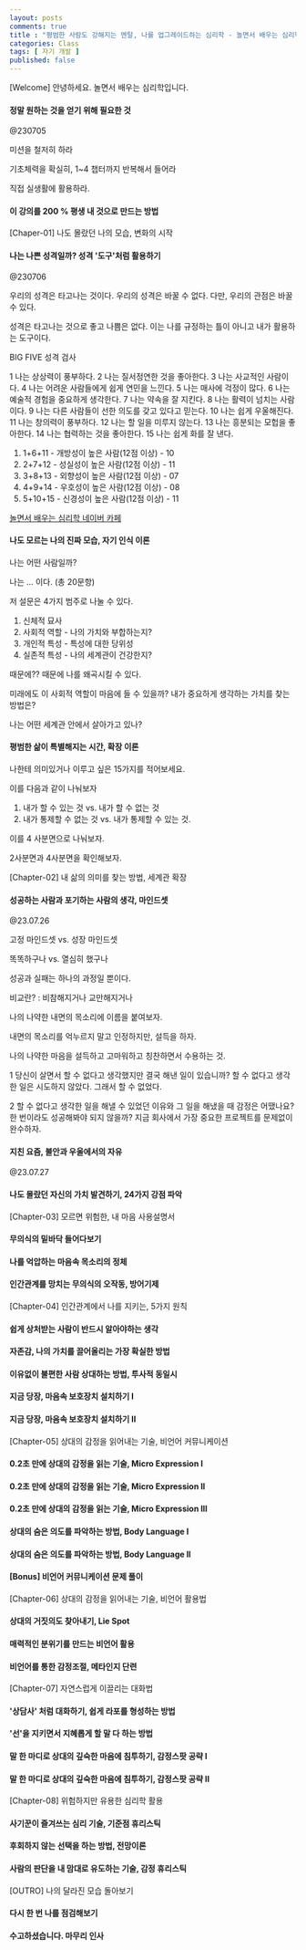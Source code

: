 ```yaml
---
layout: posts
comments: true
title : "평범한 사람도 강해지는 멘탈, 나를 업그레이드하는 심리학 - 놀면서 배우는 심리학"
categories: Class
tags: [ 자기 개발 ]
published: false
---
```


[Welcome] 안녕하세요. 놀면서 배우는 심리학입니다.

#### 정말 원하는 것을 얻기 위해 필요한 것

@230705

미션을 철저히 하라

기초체력을 확실히, 1~4 챕터까지 반복해서 들어라

직접 실생활에 활용하라.

#### 이 강의를 200 % 평생 내 것으로 만드는 방법

[Chaper-01] 나도 몰랐던 나의 모습, 변화의 시작

#### 나는 나쁜 성격일까? 성격 '도구'처럼 활용하기

@230706

우리의 성격은 타고나는 것이다.
우리의 성격은 바꿀 수 없다.
다만, 우리의 관점은 바꿀 수 있다.

성격은 타고나는 것으로 좋고 나쁨은 없다.
이는 나를 규정하는 틀이 아니고 내가 활용하는 도구이다.

BIG FIVE 성격 검사

1 나는 상상력이 풍부하다.
2 나는 질서정연한 것을 좋아한다.
3 나는 사교적인 사람이다.
4 나는 어려운 사람들에게 쉽게 연민을 느낀다.
5 나는 매사에 걱정이 많다.
6 나는 예술적 경험을 중요하게 생각한다.
7 나는 약속을 잘 지킨다.
8 나는 활력이 넘치는 사람이다.
9 나는 다른 사람들이 선한 의도를 갖고 있다고 믿는다.
10 나는 쉽게 우울해진다.
11 나는 창의력이 풍부하다.
12 나는 할 일을 미루지 않는다.
13 나는 흥분되는 모헙을 좋아한다.
14 나는 협력하는 것을 좋아한다.
15 나는 쉽게 화를 잘 낸다.

1. 1+6+11  - 개방성이 높은 사람(12점 이상) - 10
2. 2+7+12  - 성실성이 높은 사람(12점 이상) - 11
3. 3+8+13  - 외향성이 높은 사람(12점 이상) - 07
4. 4+9+14  - 우호성이 높은 사람(12점 이상) - 08
5. 5+10+15 - 신경성이 높은 사람(12점 이상) - 11

[놀면서 배우는 심리학 네이버 카페](https://cafe.naver.com/ldmbackseen)

#### 나도 모르는 나의 진짜 모습, 자기 인식 이론

나는 어떤 사람일까?

나는 ... 이다. (총 20문항)

저 설문은 4가지 범주로 나눌 수 있다.

1. 신체적 묘사
2. 사회적 역할 - 나의 가치와 부합하는지?
3. 개인적 특성 - 특성에 대한 당위성
4. 실존적 특성 - 나의 세계관이 건강한지?

때문에?? 때문에 나를 왜곡시킬 수 있다.

미래에도 이 사회적 역할이 마음에 들 수 있을까?
내가 중요하게 생각하는 가치를 찾는 방법은?

나는 어떤 세계관 안에서 살아가고 있나?

#### 평범한 삶이 특별해지는 시간, 확장 이론

나한테 의미있거나 이루고 싶은 15가지를 적어보세요.

이를 다음과 같이 나눠보자

1. 내가 할 수 있는 것 vs. 내가 할 수 없는 것
2. 내가 통제할 수 없는 것 vs. 내가 통제할 수 있는 것.

이를 4 사분면으로 나눠보자.

2사분면과 4사분면을 확인해보자.

[Chapter-02] 내 삶의 의미를 찾는 방법, 세계관 확장

#### 성공하는 사람과 포기하는 사람의 생각, 마인드셋

@23.07.26

고정 마인드셋 vs. 성장 마인드셋

똑똑하구나 vs. 열심히 했구나

성공과 실패는 하나의 과정일 뿐이다.

비교란?
 : 비참해지거나
   교만해지거나

나의 나약한 내면의 목소리에 이름을 붙여보자.

내면의 목소리를 억누르지 말고 인정하지만, 설득을 하자.

나의 나약한 마음을 설득하고 고마워하고 칭찬하면서 수용하는 것.

1 당신이 살면서 할 수 없다고 생각했지만 결국 해낸 일이 있습니까?
할 수 없다고 생각한 일은 시도하지 않았다. 그래서 할 수 없었다.

2 할 수 없다고 생각한 일을 해낼 수 있었던 이유와 그 일을 해냈을 때 감정은 어땠나요?
한 번이라도 성공해봐야 되지 않을까?
지금 회사에서 가장 중요한 프로젝트를 문제없이 완수하자.

#### 지친 요즘, 불안과 우울에서의 자유

@23.07.27

#### 나도 몰랐던 자신의 가치 발견하기, 24가지 강점 파악

[Chapter-03] 모르면 위험한, 내 마음 사용설명서

#### 무의식의 밑바닥 들어다보기

#### 나를 억압하는 마음속 목소리의 정체

#### 인간관계를 망치는 무의식의 오작동, 방어기제

[Chapter-04] 인간관계에서 나를 지키는, 5가지 원칙

#### 쉽게 상처받는 사람이 반드시 알아야하는 생각

#### 자존감, 나의 가치를 끌어올리는 가장 확실한 방법

#### 이유없이 불편한 사람 상대하는 방법, 투사적 동일시

#### 지금 당장, 마음속 보호장치 설치하기 I

#### 지금 당장, 마음속 보호장치 설치하기 II

[Chapter-05] 상대의 감정을 읽어내는 기술, 비언어 커뮤니케이션

#### 0.2초 만에 상대의 감정을 읽는 기술, Micro Expression I

#### 0.2초 만에 상대의 감정을 읽는 기술, Micro Expression II

#### 0.2초 만에 상대의 감정을 읽는 기술, Micro Expression III

#### 상대의 숨은 의도를 파악하는 방법, Body Language I

#### 상대의 숨은 의도를 파악하는 방법, Body Language II

#### [Bonus] 비언어 커뮤니케이션 문제 풀이

[Chapter-06] 상대의 감정을 읽어내는 기술, 비언어 활용법

#### 상대의 거짓의도 찾아내기, Lie Spot

#### 매력적인 분위기를 만드는 비언어 활용

#### 비언어를 통한 감정조절, 메타인지 단련

[Chapter-07] 자연스럽게 이끌리는 대화법

#### '상담사' 처럼 대화하기, 쉽게 라포를 형성하는 방법

#### '선'을 지키면서 지혜롭게 할 말 다 하는 방법

#### 말 한 마디로 상대의 깊숙한 마음에 침투하기, 감정스팟 공략 I

#### 말 한 마디로 상대의 깊숙한 마음에 침투하기, 감정스팟 공략 II

[Chapter-08] 위험하지만 유용한 심리학 활용

#### 사기꾼이 즐겨쓰는 심리 기술, 기준점 휴리스틱

#### 후회하지 않는 선택을 하는 방법, 전망이론

#### 사람의 판단을 내 맘대로 유도하는 기술, 감정 휴리스틱

[OUTRO] 나의 달라진 모습 돌아보기

#### 다시 한 번 나를 점검해보기

#### 수고하셨습니다. 마무리 인사
